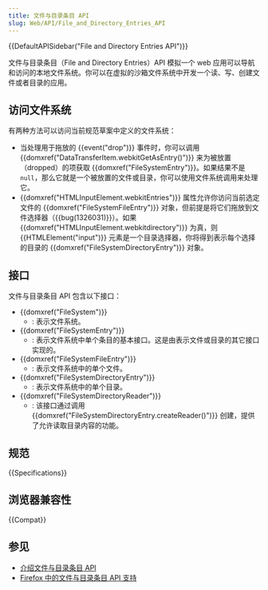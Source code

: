 ```yaml
---
title: 文件与目录条目 API
slug: Web/API/File_and_Directory_Entries_API
---
```


{{DefaultAPISidebar("File and Directory Entries API")}}

文件与目录条目（File and Directory Entries）API 模拟一个 web 应用可以导航和访问的本地文件系统。你可以在虚拟的沙箱文件系统中开发一个读、写、创建文件或者目录的应用。

## 访问文件系统

有两种方法可以访问当前规范草案中定义的文件系统：

- 当处理用于拖放的 {{event("drop")}} 事件时，你可以调用 {{domxref("DataTransferItem.webkitGetAsEntry()")}} 来为被放置（dropped）的项获取 {{domxref("FileSystemEntry")}}。如果结果不是 `null`，那么它就是一个被放置的文件或目录，你可以使用文件系统调用来处理它。
- {{domxref("HTMLInputElement.webkitEntries")}} 属性允许你访问当前选定文件的 {{domxref("FileSystemFileEntry")}} 对象，但前提是将它们拖放到文件选择器（{{bug(1326031)}}）。如果 {{domxref("HTMLInputElement.webkitdirectory")}} 为真，则 {{HTMLElement("input")}} 元素是一个目录选择器，你将得到表示每个选择的目录的 {{domxref("FileSystemDirectoryEntry")}} 对象。

## 接口

文件与目录条目 API 包含以下接口：

- {{domxref("FileSystem")}}
  - : 表示文件系统。
- {{domxref("FileSystemEntry")}}
  - : 表示文件系统中单个条目的基本接口。这是由表示文件或目录的其它接口实现的。
- {{domxref("FileSystemFileEntry")}}
  - : 表示文件系统中的单个文件。
- {{domxref("FileSystemDirectoryEntry")}}
  - : 表示文件系统中的单个目录。
- {{domxref("FileSystemDirectoryReader")}}
  - : 该接口通过调用 {{domxref("FileSystemDirectoryEntry.createReader()")}} 创建，提供了允许读取目录内容的功能。

## 规范

{{Specifications}}

## 浏览器兼容性

{{Compat}}

## 参见

- [介绍文件与目录条目 API](/zh-CN/docs/Web/API/File_and_Directory_Entries_API/Introduction)
- [Firefox 中的文件与目录条目 API 支持](/zh-CN/docs/Web/API/File_and_Directory_Entries_API/Firefox_support)
